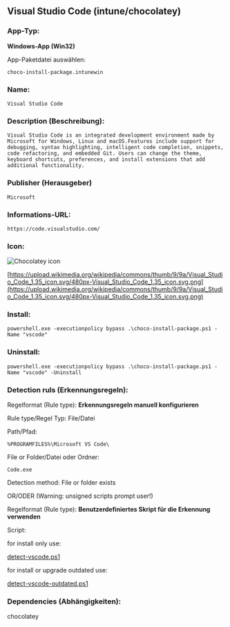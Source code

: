 ## Visual Studio Code (intune/chocolatey)

### App-Typ: 

__Windows-App (Win32)__

App-Paketdatei auswählen:

```
choco-install-package.intunewin
```


### Name:

```
Visual Studio Code
```

### Description (Beschreibung):

```
Visual Studio Code is an integrated development environment made by Microsoft for Windows, Linux and macOS.Features include support for debugging, syntax highlighting, intelligent code completion, snippets, code refactoring, and embedded Git. Users can change the theme, keyboard shortcuts, preferences, and install extensions that add additional functionality. 

```

### Publisher (Herausgeber)

```
Microsoft
```


### Informations-URL:

```
https://code.visualstudio.com/
```

### Icon: 

![Chocolatey icon](https://upload.wikimedia.org/wikipedia/commons/thumb/9/9a/Visual_Studio_Code_1.35_icon.svg/120px-Visual_Studio_Code_1.35_icon.svg.png)

[https://upload.wikimedia.org/wikipedia/commons/thumb/9/9a/Visual_Studio_Code_1.35_icon.svg/480px-Visual_Studio_Code_1.35_icon.svg.png](https://upload.wikimedia.org/wikipedia/commons/thumb/9/9a/Visual_Studio_Code_1.35_icon.svg/480px-Visual_Studio_Code_1.35_icon.svg.png)


### Install:
```
powershell.exe -executionpolicy bypass .\choco-install-package.ps1 -Name "vscode"
```


### Uninstall:
```
powershell.exe -executionpolicy bypass .\choco-install-package.ps1 -Name "vscode" -Uninstall
```


### Detection ruls (Erkennungsregeln):

Regelformat (Rule type): __Erkennungsregeln manuell konfigurieren__

Rule type/Regel Typ: File/Datei

Path/Pfad:

```
%PROGRAMFILES%\Microsoft VS Code\
```


File or Folder/Datei oder Ordner: 

```
Code.exe
```

Detection method: File or folder exists


OR/ODER (Warning: unsigned scripts prompt user!)

Regelformat (Rule type): __Benutzerdefiniertes Skript für die Erkennung verwenden__

Script:

for install only use:

[detect-vscode.ps1](./detect-vscode.ps1)

for install or upgrade outdated use:

[detect-vscode-outdated.ps1](./detect-vscode-outdated.ps1)

### Dependencies (Abhängigkeiten):

chocolatey
